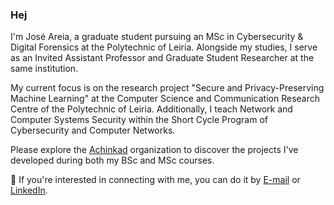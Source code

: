 ### Hej

I'm José Areia, a graduate student pursuing an MSc in Cybersecurity & Digital Forensics at the Polytechnic of Leiria. Alongside my studies, I serve as an Invited Assistant Professor and Graduate Student Researcher at the same institution.

My current focus is on the research project "Secure and Privacy-Preserving Machine Learning" at the Computer Science and Communication Research Centre of the Polytechnic of Leiria. Additionally, I teach Network and Computer Systems Security within the Short Cycle Program of Cybersecurity and Computer Networks.

Please explore the [Achinkad](https://github.com/Achinkad/) organization to discover the projects I've developed during both my BSc and MSc courses.

💬 If you're interested in connecting with me, you can do it by <a href="mailto:jose.apareia@gmail.com">E-mail</a> or [LinkedIn](https://www.linkedin.com/in/joseareia/).
